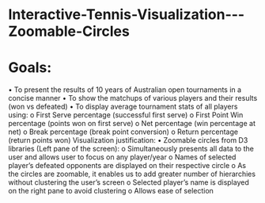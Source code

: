# Interactive-Tennis-Visualization---Zoomable-Circles

# Goals:
• To present the results of 10 years of Australian open tournaments in a concise manner
• To show the matchups of various players and their results (won vs defeated)
• To display average tournament stats of all players using:
o First Serve percentage (successful first serve)
o First Point Win percentage (points won on first serve)
o Net percentage (win percentage at net)
o Break percentage (break point conversion)
o Return percentage (return points won)
Visualization justification:
• Zoomable circles from D3 libraries (Left pane of the screen):
o Simultaneously presents all data to the user and allows user to focus on any player/year
o Names of selected player’s defeated opponents are displayed on their respective circle
o As the circles are zoomable, it enables us to add greater number of hierarchies without clustering the user’s screen
o Selected player’s name is displayed on the right pane to avoid clustering
o Allows ease of selection
